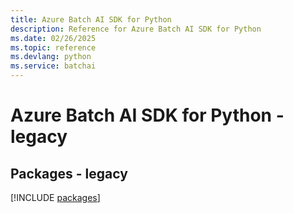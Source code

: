 ```yaml
---
title: Azure Batch AI SDK for Python
description: Reference for Azure Batch AI SDK for Python
ms.date: 02/26/2025
ms.topic: reference
ms.devlang: python
ms.service: batchai
---
```

# Azure Batch AI SDK for Python - legacy
## Packages - legacy
[!INCLUDE [packages](batch-ai-index.md)]